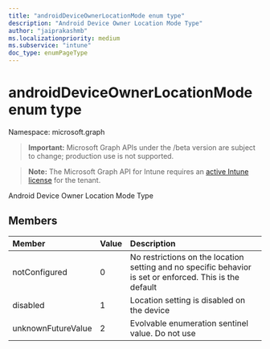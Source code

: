 ```yaml
---
title: "androidDeviceOwnerLocationMode enum type"
description: "Android Device Owner Location Mode Type"
author: "jaiprakashmb"
ms.localizationpriority: medium
ms.subservice: "intune"
doc_type: enumPageType
---
```


# androidDeviceOwnerLocationMode enum type

Namespace: microsoft.graph
> **Important:** Microsoft Graph APIs under the /beta version are subject to change; production use is not supported.

> **Note:** The Microsoft Graph API for Intune requires an [active Intune license](https://go.microsoft.com/fwlink/?linkid=839381) for the tenant.


Android Device Owner Location Mode Type

## Members
|Member|Value|Description|
|:---|:---|:---|
|notConfigured|0|No restrictions on the location setting and no specific behavior is set or enforced. This is the default|
|disabled|1|Location setting is disabled on the device|
|unknownFutureValue|2|Evolvable enumeration sentinel value. Do not use|
